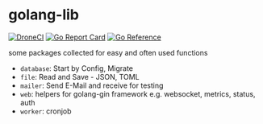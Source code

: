 # golang-lib
[![DroneCI](https://ci.sum7.eu/api/badges/genofire/golang-lib/status.svg?branch=main)](https://ci.sum7.eu/genofire/golang-lib)
[![Go Report Card](https://goreportcard.com/badge/dev.sum7.eu/genofire/golang-lib)](https://goreportcard.com/report/dev.sum7.eu/genofire/golang-lib)
[![Go Reference](https://pkg.go.dev/badge/dev.sum7.eu/genofire/golang-lib.svg)](https://pkg.go.dev/dev.sum7.eu/genofire/golang-lib)

some packages collected for easy and often used functions

- `database`: Start by Config, Migrate
- `file`: Read and Save - JSON, TOML
- `mailer`: Send E-Mail and receive for testing
- `web`: helpers for golang-gin framework e.g. websocket, metrics, status, auth
- `worker`: cronjob
